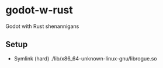 # godot-w-rust
Godot with Rust shenannigans

## Setup
- Symlink (hard) ./lib/x86_64-unknown-linux-gnu/librogue.so
